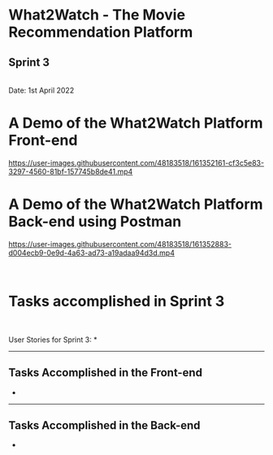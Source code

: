 
<h1>What2Watch - The Movie Recommendation Platform</h1>
<h2>Sprint 3</h2> <br>
Date: 1st April 2022


<h1>A Demo of the What2Watch Platform Front-end</h1>


https://user-images.githubusercontent.com/48183518/161352161-cf3c5e83-3297-4560-81bf-157745b8de41.mp4



<h1>A Demo of the What2Watch Platform Back-end using Postman</h1>


https://user-images.githubusercontent.com/48183518/161352883-d004ecb9-0e9d-4a63-ad73-a19adaa94d3d.mp4




<br>
<h1>Tasks accomplished in Sprint 3</h1>
<br>

User Stories for Sprint 3:
* 
<hr>

<h2>Tasks Accomplished in the Front-end</h2>

- 

<hr>
<h2>Tasks Accomplished in the Back-end</h2>

- 
